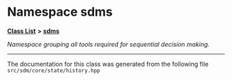 
<NavBar active_item_id="2"/>

# Namespace sdms


[**Class List**](annotated.md) **>** [**sdms**](namespacesdms.md)



_Namespace grouping all tools required for sequential decision making._ 

























------------------------------
The documentation for this class was generated from the following file `src/sdm/core/state/history.hpp`